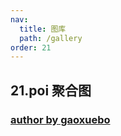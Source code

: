 ```yaml
---
nav:
  title: 图库
  path: /gallery
order: 21
---
```


## 21.poi 聚合图

### [author by gaoxuebo](https://github.com/gaoxuebo)

<code src= './poiChart/index.tsx'>
